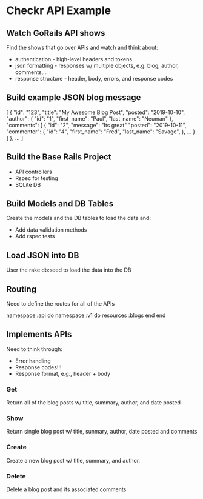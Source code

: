 # Checkr API Example

## Watch GoRails API shows
Find the shows that go over APIs and watch and think about: 
* authentication     - high-level headers and tokens
* json formatting    - responses w/ multiple objects, e.g. blog, author, comments,...
* response structure - header, body, errors, and response codes

## Build example JSON blog message
[
  {
    "id": "123",
    "title": "My Awesome Blog Post",
    "posted": "2019-10-10",
    "author": {
      "id": "1",
      "first_name": "Paul",
      "last_name": "Neuman"
    },
    "comments": [
      {
        "id": "2",
        "message": "Its great"
        "posted": "2019-10-11",
        "commenter": {
          "id": "4",
          "first_name": "Fred",
          "last_name": "Savage",
        },
        ...
      }
    ]
  },
  ...
]

## Build the Base Rails Project
* API controllers
* Rspec for testing
* SQLite DB

## Build Models and DB Tables
Create the models and the DB tables to load the data and:
* Add data validation methods
* Add rspec tests

## Load JSON into DB
User the rake db:seed to load the data into the DB

## Routing
Need to define the routes for all of the APIs

namespace :api do
  namespace :v1 do
    resources :blogs
  end
end

## Implements APIs
Need to think through:
* Error handling
* Response codes!!!
* Response format, e.g., header + body

### Get
Return all of the blog posts w/ title, summary, author, and date posted

### Show
Return single blog post w/ title, sunmary, author, date posted and comments

### Create
Create a new blog post w/ title, summary, and author. 

### Delete
Delete a blog post and its associated comments
